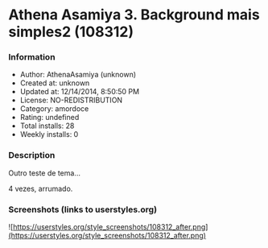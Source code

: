 # Athena Asamiya 3. Background mais simples2 (108312)

### Information
- Author: AthenaAsamiya (unknown)
- Created at: unknown
- Updated at: 12/14/2014, 8:50:50 PM
- License: NO-REDISTRIBUTION
- Category: amordoce
- Rating: undefined
- Total installs: 28
- Weekly installs: 0


### Description
Outro teste de tema...

4 vezes, arrumado.


### Screenshots (links to userstyles.org)
![https://userstyles.org/style_screenshots/108312_after.png](https://userstyles.org/style_screenshots/108312_after.png)


